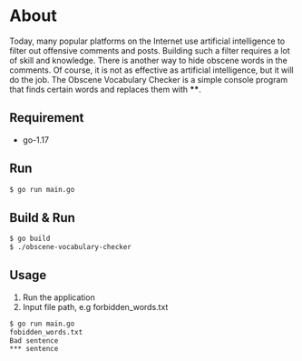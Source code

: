 # About

Today, many popular platforms on the Internet use artificial intelligence to filter out offensive comments and posts. Building such a filter requires a lot of skill and knowledge. There is another way to hide obscene words in the comments. Of course, it is not as effective as artificial intelligence, but it will do the job. The Obscene Vocabulary Checker is a simple console program that finds certain words and replaces them with **\*\***.

## Requirement

-  go-1.17

## Run

```bash
$ go run main.go
```

## Build & Run

```bash
$ go build
$ ./obscene-vocabulary-checker
```

## Usage

1. Run the application
2. Input file path, e.g forbidden_words.txt

```bash
$ go run main.go
fobidden_words.txt
Bad sentence
*** sentence
```
